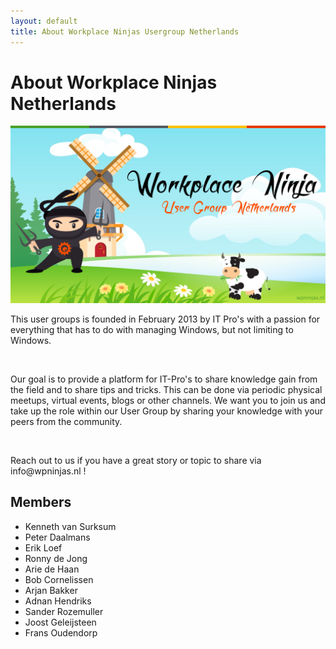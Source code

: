```yaml
---
layout: default
title: About Workplace Ninjas Usergroup Netherlands
---
```


<div class="post">
	<h1 class="pageTitle">About Workplace Ninjas Netherlands</h1>
	<img src="/assets/img/WPNinjasNL-Intro.png" alt="">
	<p class="intro">This user groups is founded in February 2013 by IT Pro's with a passion for everything that has to do with managing Windows, but not limiting to Windows.</p>
	<br>
	<p>Our goal is to provide a platform for IT-Pro's to share knowledge gain from the field and to share tips and tricks. This can be done via periodic physical meetups, virtual events, blogs or other channels. We want you to join us and take up the role within our User Group by sharing your knowledge with your peers from the community.</p>
	<br>
	<p>Reach out to us if you have a great story or topic to share via info@wpninjas.nl !</p>
	<h2>Members</h2>
	<ul>
		<li>Kenneth van Surksum</li>
		<li>Peter Daalmans</li>
		<li>Erik Loef</li>
		<li>Ronny de Jong</li>
		<li>Arie de Haan</li>
		<li>Bob Cornelissen</li>
		<li>Arjan Bakker</li>
		<li>Adnan Hendriks</li>
		<li>Sander Rozemuller</li>
		<li>Joost Geleijsteen</li>
		<li>Frans Oudendorp</li>
  	</ul>
</div>
